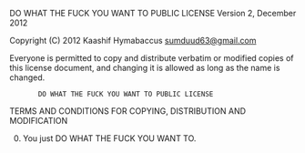 DO WHAT THE FUCK YOU WANT TO PUBLIC LICENSE
                   Version 2, December 2012

Copyright (C) 2012 Kaashif Hymabaccus <sumduud63@gmail.com>

Everyone is permitted to copy and distribute verbatim or modified
copies of this license document, and changing it is allowed as long
as the name is changed.

           DO WHAT THE FUCK YOU WANT TO PUBLIC LICENSE
  TERMS AND CONDITIONS FOR COPYING, DISTRIBUTION AND MODIFICATION

 0. You just DO WHAT THE FUCK YOU WANT TO.

